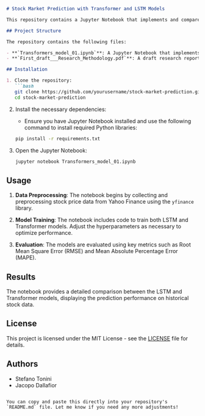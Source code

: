 ```markdown
# Stock Market Prediction with Transformer and LSTM Models

This repository contains a Jupyter Notebook that implements and compares Transformer and Long Short-Term Memory (LSTM) models for stock market prediction, focusing on the historical stock prices of Apple (AAPL) and Microsoft (MSFT).

## Project Structure

The repository contains the following files:

- **`Transformers_model_01.ipynb`**: A Jupyter Notebook that implements the machine learning models (LSTM and Transformer) for stock market forecasting, including data preprocessing, model training, and evaluation.
- **`First_draft___Research_Methodology.pdf`**: A draft research report outlining the methodology, objectives, and initial findings for the project, including comparisons between the LSTM and Transformer models for stock price forecasting.

## Installation

1. Clone the repository:
   ```bash
   git clone https://github.com/yourusername/stock-market-prediction.git
   cd stock-market-prediction
   ```

2. Install the necessary dependencies:
   - Ensure you have Jupyter Notebook installed and use the following command to install required Python libraries:
   ```bash
   pip install -r requirements.txt
   ```

3. Open the Jupyter Notebook:
   ```bash
   jupyter notebook Transformers_model_01.ipynb
   ```

## Usage

1. **Data Preprocessing**:
   The notebook begins by collecting and preprocessing stock price data from Yahoo Finance using the `yfinance` library.
   
2. **Model Training**:
   The notebook includes code to train both LSTM and Transformer models. Adjust the hyperparameters as necessary to optimize performance.
   
3. **Evaluation**:
   The models are evaluated using key metrics such as Root Mean Square Error (RMSE) and Mean Absolute Percentage Error (MAPE).

## Results

The notebook provides a detailed comparison between the LSTM and Transformer models, displaying the prediction performance on historical stock data.

## License

This project is licensed under the MIT License - see the [LICENSE](LICENSE) file for details.

## Authors

- Stefano Tonini
- Jacopo Dallafior
```

You can copy and paste this directly into your repository's `README.md` file. Let me know if you need any more adjustments!

